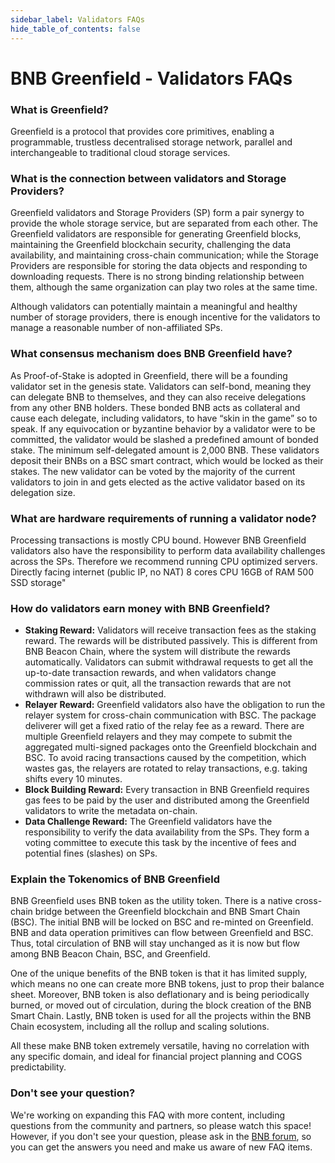 ```yaml
---
sidebar_label: Validators FAQs
hide_table_of_contents: false
---
```

# BNB Greenfield - Validators FAQs

### What is Greenfield? 
Greenfield is a protocol that provides core primitives, enabling a programmable, trustless decentralised storage network, parallel and interchangeable to traditional cloud storage services.

### What is the connection between validators and Storage Providers?
Greenfield validators and Storage Providers (SP) form a pair synergy to provide the whole storage service, but are separated from each other. The Greenfield validators are responsible for generating Greenfield blocks, maintaining the Greenfield blockchain security, challenging the data availability, and maintaining cross-chain communication; while the Storage Providers are responsible for storing the data objects and responding to downloading requests. There is no strong binding relationship between them, although the same organization can play two roles at the same time.

Although validators can potentially maintain a meaningful and healthy number of storage providers, there is enough incentive for the validators to manage a reasonable number of non-affiliated SPs.

### What consensus mechanism does BNB Greenfield have?
As Proof-of-Stake is adopted in Greenfield, there will be a founding validator set in the genesis state. Validators can self-bond, meaning they can delegate BNB to themselves, and they can also receive delegations from any other BNB holders. These bonded BNB acts as collateral and cause each delegate, including validators, to have “skin in the game” so to speak. If any equivocation or byzantine behavior by a validator were to be committed, the validator would be slashed a predefined amount of bonded stake. The minimum self-delegated amount is 2,000 BNB. These validators deposit their BNBs on a BSC smart contract, which would be locked as their stakes. The new validator can be voted by the majority of the current validators to join in and gets elected as the active validator based on its delegation size.

### What are hardware requirements of running a validator node? 
Processing transactions is mostly CPU bound. However BNB Greenfield validators also have the responsibility to perform data availability challenges across the SPs.
Therefore we recommend running CPU optimized servers. Directly facing internet (public IP, no NAT) 8 cores CPU 16GB of RAM 500 SSD storage"

### How do validators earn money with BNB Greenfield? 

- **Staking Reward:** Validators will receive transaction fees as the staking reward. The rewards will be distributed passively. This is different from BNB Beacon Chain, where the system will distribute the rewards automatically. Validators can submit withdrawal requests to get all the up-to-date transaction rewards, and when validators change commission rates or quit, all the transaction rewards that are not withdrawn will also be distributed.
- **Relayer Reward:** Greenfield validators also have the obligation to run the relayer system for cross-chain communication with BSC. The package deliverer will get a fixed ratio of the relay fee as a reward. There are multiple Greenfield relayers and they may compete to submit the aggregated multi-signed packages onto the Greenfield blockchain and BSC. To avoid racing transactions caused by the competition, which wastes gas, the relayers are rotated to relay transactions, e.g. taking shifts every 10 minutes.
- **Block Building Reward:** Every transaction in BNB Greenfield requires gas fees to be paid by the user and distributed among the Greenfield validators to write the metadata on-chain.
- **Data Challenge Reward:** The Greenfield validators have the responsibility to verify the data availability from the SPs. They form a voting committee to execute this task by the incentive of fees and potential fines (slashes) on SPs.

### Explain the Tokenomics of BNB Greenfield
BNB Greenfield uses BNB token as the utility token. There is a native cross-chain bridge between the Greenfield blockchain and BNB Smart Chain (BSC). The initial BNB will be locked on BSC and re-minted on Greenfield. BNB and data operation primitives can flow between Greenfield and BSC. Thus, total circulation of BNB will stay unchanged as it is now but flow among BNB Beacon Chain, BSC, and Greenfield.

One of the unique benefits of the BNB token is that it has limited supply, which means no one can create more BNB tokens, just to prop their balance sheet. Moreover, BNB token is also deflationary and is being periodically burned, or moved out of circulation, during the block creation of the BNB Smart Chain. Lastly, BNB token is used for all the projects within the BNB Chain ecosystem, including all the rollup and scaling solutions.

All these make BNB token extremely versatile, having no correlation with any specific domain, and ideal for financial project planning and COGS predictability.

### Don't see your question? 
We're working on expanding this FAQ with more content, including questions from the community and partners, so please watch this space! However, if you don't see your question, please ask in the [BNB forum](https://forum.bnbchain.org/), so you can get the answers you need and make us aware of new FAQ items.

